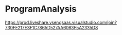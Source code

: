 # ProgramAnalysis
https://prod.liveshare.vsengsaas.visualstudio.com/join?730FE217E3F1C7865D527AA6063F5A2335D8
